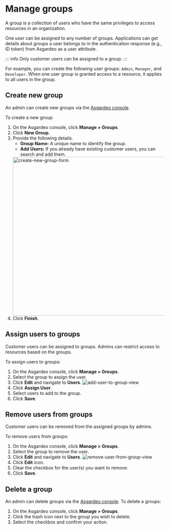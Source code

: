 # Manage groups

A group is a collection of users who have the same privileges to access resources in an organization. 
    
One user can be assigned to any number of groups. Applications can get details about groups a user belongs to in the authentication response (e.g., ID token) from Asgardeo as a user attribute.                                                          

::: info
Only <a :href="$withBase('/guides/users/manage-customers/')">customer</a> users can be assigned to a group.
:::

For example, you can create the following user groups: `Admin`, `Manager`, and `Developer`. When one user group is granted access to a resource, it applies to all users in the group.

## Create new group
An admin can create new groups via the [Asgardeo console](https://console.asgardeo.io). 

To create a new group:
1. On the Asgardeo console, click **Manage > Groups**.
2. Click **New Group**.
3. Provide the following details.
    - **Group Name:** A unique name to identify the group.   
    - **Add Users:** If you already have existing customer users, you can search and add them.
    <img :src="$withBase('/assets/img/guides/groups/create-new-group-form.png')" alt="create-new-group-form" width="500">
4. Click **Finish**.

## Assign users to groups
Customer users can be assigned to groups. Admins can restrict access to resources based on the groups.

To assign users to groups:
1. On the Asgardeo console, click **Manage > Groups**.
2. Select the group to assign the user.
3. Click **Edit** and navigate to **Users**.
     <img :src="$withBase('/assets/img/guides/groups/add-user-to-group-view.png')" alt="add-user-to-group-view">
4. Click **Assign User**.
5. Select users to add to the group.
6. Click **Save**.

## Remove users from groups
<a :href="$withBase('/guides/users/manage-customers/')">Customer</a> users can be removed from the assigned groups by admins.

To remove users from groups:
1. On the Asgardeo console, click **Manage > Groups**.
2. Select the group to remove the user.
3. Click **Edit** and navigate to **Users**.
    <img :src="$withBase('/assets/img/guides/groups/remove-user-from-group-view.png')" alt="remove-user-from-group-view">
4. Click **Edit** icon.
5. Clear the checkbox for the user(s) you want to remove.
6. Click **Save**.

## Delete a group
An admin can delete groups via the [Asgardeo console](https://console.asgardeo.io). 
To delete a groups:
1. On the Asgardeo console, click **Manage > Groups**.
2. Click the trash icon next to the group you wish to delete.
3. Select the checkbox and confirm your action.